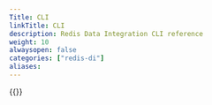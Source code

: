 ```yaml
---
Title: CLI
linkTitle: CLI
description: Redis Data Integration CLI reference
weight: 10
alwaysopen: false
categories: ["redis-di"]
aliases: 
---
```


{{<allchildren style="h4" description="true">}}